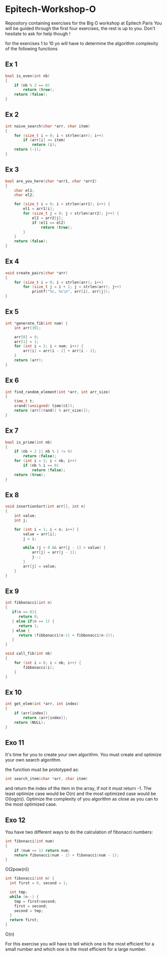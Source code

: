 # Epitech-Workshop-O
Repository containing exercises for the Big O workshop at Epitech Paris
You will be guided through the first four exercises, the rest is up to you.
Don't hesitate to ask for help though !

for the exercises 1 to 10 yo will have to determine the algorithm complexity of the following functions

## Ex 1

```c
bool is_even(int nb)
{
    if (nb % 2 == 0)
        return (true);
    return (false);
}
```

## Ex 2

```c
int naive_search(char *arr, char item)
{
    for (size_t i = 0; i < strlen(arr); i++)
        if (arr[i] == item)
            return (i);
    return (-1);
}
```

## Ex 3

```c
bool are_you_here(char *arr1, char *arr2)
{
    char el1;
    char el2;

    for (size_t i = 0; i < strlen(arr1); i++) {
        el1 = arr1[i];
        for (size_t j = 0; j < strlen(arr2); j++) {
            el2 = arr2[j];
            if (el1 == el2)
                return (true);
        }
    }
    return (false);
}
```

## Ex 4

```c
void create_pairs(char *arr)
{
    for (size_t i = 0; i < strlen(arr); i++)
        for (size_t j = i + 1; j < strlen(arr); j++)
            printf("%c, %c\n", arr[i], arr[j]);
}
```

## Ex 5

```c
int *generate_fib(int num) {
    int arr[30];

    arr[0] = 0;
    arr[1] = 1;
    for (int i = 2; i < num; i++) {
        arr[i] = arr[i - 2] + arr[i - 1];
    }
    return (arr);
}
```

## Ex 6

```c
int find_random_element(int *arr, int arr_size)
{
    time_t t;
    srand((unsigned) time(&t));
    return (arr[(rand() % arr_size)]);
}
```

## Ex 7

```c
bool is_prime(int nb)
{
    if (nb < 2 || nb % 1 != 0)
        return (false);
    for (int i = 2; i < nb; i++)
        if (nb % i == 0)
            return (false);
    return (true);
}
```

## Ex 8

```c
void insertionSort(int arr[], int n)
{
    int value;
    int j;

    for (int i = 1; i < n; i++) {
        value = arr[i];
        j = i;

        while (j > 0 && arr[j - 1] > value) {
            arr[j] = arr[j - 1];
            j--;
        }
        arr[j] = value;
    }
}
```

## Ex 9

```c
int fibbonacci(int n)
{
   if(n == 0){
      return 0;
   } else if(n == 1) {
      return 1;
   } else {
      return (fibbonacci(n-1) + fibbonacci(n-2));
   }
}

void call_fib(int nb) 
{
    for (int i = 0; i < nb; i++) {
        fibbonacci(i);
    }
}
```

## Ex 10

```c
int get_elem(int *arr, int index)
{
    if (arr[index])
        return (arr[index]);
    return (NULL);
}
```

## Exo 11

It's time for you to create your own algorithm.
You must create and optimize your own search algorithm.

the function must be prototyped as:

```c
int search_item(char *arr, char item)
```

and return the index of the item in the array, if not it must return -1.
The least optimize case would be O(n) and the most optimized case would be O(log(n)).
Optimize the complexity of you algorithm as close as you can to the most optimized case.

## Exo 12

You have two different ways to do the calculation of fibonacci numbers:

```c
int fibonacci(int num)
{
    if (num <= 1) return num;
    return fibonacci(num - 2) + fibonacci(num - 1);
}
```

O(2pow(n))

```c
int fibonacci(int n) {
  int first = 0, second = 1;

  int tmp;
  while (n--) {
    tmp = first+second;
    first = second;
    second = tmp;
  }
  return first;
}
```

O(n)

For this exercise you will have to tell which one is the most efficient for a small number
and which one is the most efficient for a large number.